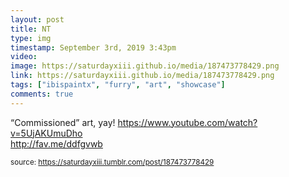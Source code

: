 ```yaml
---
layout: post
title: NT
type: img
timestamp: September 3rd, 2019 3:43pm
video: 
image: https://saturdayxiii.github.io/media/187473778429.png
link: https://saturdayxiii.github.io/media/187473778429.png
tags: ["ibispaintx", "furry", "art", "showcase"]
comments: true
---
```


“Commissioned” art, yay!
<a href="https://www.youtube.com/watch?v=5UjAKUmuDho" target="_blank">https://www.youtube.com/watch?v=5UjAKUmuDho</a><br/>
<a href="http://fav.me/ddfgvwb" target="_blank">http://fav.me/ddfgvwb</a><br/>
 
  
<small>source: https://saturdayxiii.tumblr.com/post/187473778429</small>